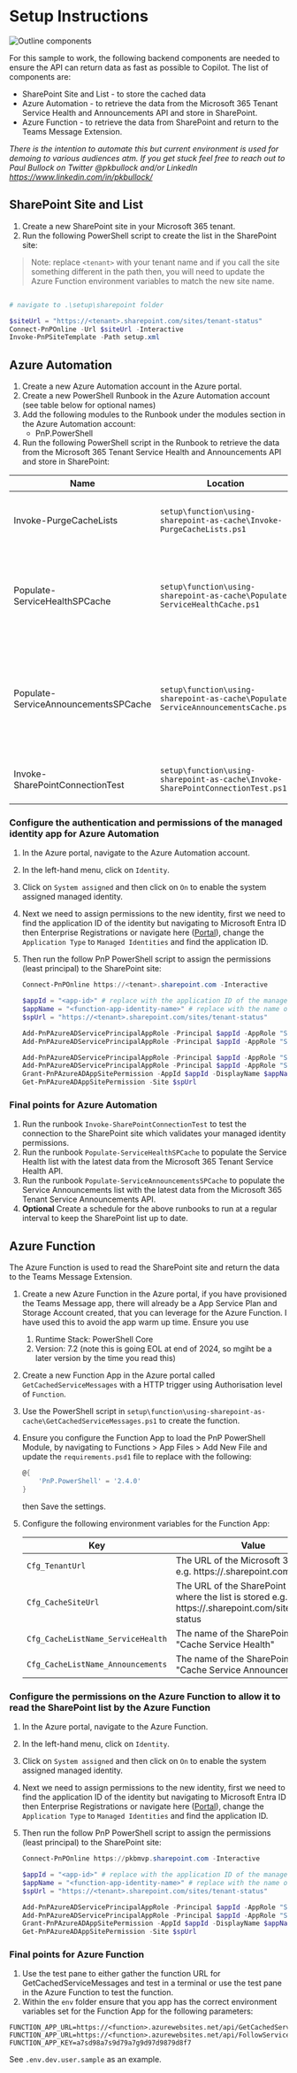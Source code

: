 # Setup Instructions

![Outline components](./assets/architecture.png)

For this sample to work, the following backend components are needed to ensure the API can return data as fast as possible to Copilot.
The list of components are:

- SharePoint Site and List - to store the cached data
- Azure Automation - to retrieve the data from the Microsoft 365 Tenant Service Health and Announcements API and store in SharePoint.
- Azure Function - to retrieve the data from SharePoint and return to the Teams Message Extension.

_There is the intention to automate this but current environment is used for demoing to various audiences atm. If you get stuck feel free to reach out to Paul Bullock on Twitter @pkbullock and/or LinkedIn https://www.linkedin.com/in/pkbullock/_

## SharePoint Site and List

1. Create a new SharePoint site in your Microsoft 365 tenant.
2. Run the following PowerShell script to create the list in the SharePoint site:

> Note: replace `<tenant>` with your tenant name and if you call the site something different in the path then, you will need to update the Azure Function environment variables to match the new site name.

```powershell  

# navigate to .\setup\sharepoint folder

$siteUrl = "https://<tenant>.sharepoint.com/sites/tenant-status"
Connect-PnPOnline -Url $siteUrl -Interactive
Invoke-PnPSiteTemplate -Path setup.xml

```

## Azure Automation

1. Create a new Azure Automation account in the Azure portal.
2. Create a new PowerShell Runbook in the Azure Automation account (see table below for optional names)
3. Add the following modules to the Runbook under the modules section in the Azure Automation account:
   - PnP.PowerShell
4. Run the following PowerShell script in the Runbook to retrieve the data from the Microsoft 365 Tenant Service Health and Announcements API and store in SharePoint:

| Name | Location | Purpose |
| --- | --- | --- |
| Invoke-PurgeCacheLists | `setup\function\using-sharepoint-as-cache\Invoke-PurgeCacheLists.ps1` | Purges the cache lists by deleting all the items (useful for testing only) |
| Populate-ServiceHealthSPCache | `setup\function\using-sharepoint-as-cache\Populate-ServiceHealthCache.ps1` | Updates the Service Health list with the latest data from the Microsoft 365 Tenant Service Health API |
| Populate-ServiceAnnouncementsSPCache | `setup\function\using-sharepoint-as-cache\Populate-ServiceAnnouncementsCache.ps1` | Updates the Service Announcements list with the latest data from the Microsoft 365 Tenant Service Announcements API |
| Invoke-SharePointConnectionTest | `setup\function\using-sharepoint-as-cache\Invoke-SharePointConnectionTest.ps1` | Tests the connection to the SharePoint site |


### Configure the authentication and permissions of the managed identity app for Azure Automation

1. In the Azure portal, navigate to the Azure Automation account.
2. In the left-hand menu, click on `Identity`.
3. Click on `System assigned` and then click on `On` to enable the system assigned managed identity.
4. Next we need to assign permissions to the new identity, first we need to find the application ID of the identity but navigating to Microsoft Entra ID then Enterprise Registrations or navigate here ([Portal](https://portal.azure.com/#view/Microsoft_AAD_IAM/StartboardApplicationsMenuBlade/~/AppAppsPreview/menuId~/null)), change the `Application Type` to `Managed Identities` and find the application ID.
5. Then run the follow PnP PowerShell script to assign the permissions (least principal) to the SharePoint site:

    ```powershell
    Connect-PnPOnline https://<tenant>.sharepoint.com -Interactive

    $appId = "<app-id>" # replace with the application ID of the managed identity
    $appName = "<function-app-identity-name>" # replace with the name of the managed identity
    $spUrl = "https://<tenant>.sharepoint.com/sites/tenant-status"

    Add-PnPAzureADServicePrincipalAppRole -Principal $appId -AppRole "ServiceHealth.Read.All" -BuiltInType MicrosoftGraph
    Add-PnPAzureADServicePrincipalAppRole -Principal $appId -AppRole "ServiceMessage.Read.All" -BuiltInType MicrosoftGraph
    
    Add-PnPAzureADServicePrincipalAppRole -Principal $appId -AppRole "Sites.Selected" -BuiltInType SharePointOnline
    Add-PnPAzureADServicePrincipalAppRole -Principal $appId -AppRole "Sites.Selected" -BuiltInType MicrosoftGraph
    Grant-PnPAzureADAppSitePermission -AppId $appId -DisplayName $appName -Permissions Write -Site $spUrl
    Get-PnPAzureADAppSitePermission -Site $spUrl
    ```

### Final points for Azure Automation

1. Run the runbook `Invoke-SharePointConnectionTest` to test the connection to the SharePoint site which validates your managed identity permissions.
2. Run the runbook `Populate-ServiceHealthSPCache` to populate the Service Health list with the latest data from the Microsoft 365 Tenant Service Health API.
3. Run the runbook `Populate-ServiceAnnouncementsSPCache` to populate the Service Announcements list with the latest data from the Microsoft 365 Tenant Service Announcements API.
4. **Optional** Create a schedule for the above runbooks to run at a regular interval to keep the SharePoint list up to date.


## Azure Function

The Azure Function is used to read the SharePoint site and return the data to the Teams Message Extension.

1. Create a new Azure Function in the Azure portal, if you have provisioned the Teams Message app, there will already be a App Service Plan and Storage Account created, that you can leverage for the Azure Function. I have used this to avoid the app warm up time. Ensure you use
   1. Runtime Stack: PowerShell Core
   2. Version: 7.2 (note this is going EOL at end of 2024, so mgiht be a later version by the time you read this) 
2. Create a new Function App in the Azure portal called `GetCachedServiceMessages` with a HTTP trigger using Authorisation level of `Function`.
3. Use the PowerShell script in `setup\function\using-sharepoint-as-cache\GetCachedServiceMessages.ps1` to create the function.
4. Ensure you configure the Function App to load the PnP PowerShell Module, by navigating to Functions > App Files > Add New File and update the `requirements.psd1` file to replace with the following:

    ```powershell
    @{
        'PnP.PowerShell' = '2.4.0'
    }
    ```
    then Save the settings.


5. Configure the following environment variables for the Function App:
   
   | Key | Value |
   | --- | --- |
   | `Cfg_TenantUrl` | The URL of the Microsoft 365 tenant e.g. https://<tenant>.sharepoint.com |
   | `Cfg_CacheSiteUrl` | The URL of the SharePoint site where the list is stored e.g. https://<tenant>.sharepoint.com/sites/tenant-status |
   | `Cfg_CacheListName_ServiceHealth` | The name of the SharePoint list e.g. "Cache Service Health" |
   | `Cfg_CacheListName_Announcements` | The name of the SharePoint list e.g. "Cache Service Announcements" |


### Configure the permissions on the Azure Function to allow it to read the SharePoint list by the Azure Function

   1. In the Azure portal, navigate to the Azure Function.
   2. In the left-hand menu, click on `Identity`.
   3. Click on `System assigned` and then click on `On` to enable the system assigned managed identity.
   4. Next we need to assign permissions to the new identity, first we need to find the application ID of the identity but navigating to Microsoft Entra ID then Enterprise Registrations or navigate here ([Portal](https://portal.azure.com/#view/Microsoft_AAD_IAM/StartboardApplicationsMenuBlade/~/AppAppsPreview/menuId~/null)), change the `Application Type` to `Managed Identities` and find the application ID.
   5. Then run the follow PnP PowerShell script to assign the permissions (least principal) to the SharePoint site:

        ```powershell
        Connect-PnPOnline https://pkbmvp.sharepoint.com -Interactive

        $appId = "<app-id>" # replace with the application ID of the managed identity
        $appName = "<function-app-identity-name>" # replace with the name of the managed identity
        $spUrl = "https://<tenant>.sharepoint.com/sites/tenant-status"
      
        Add-PnPAzureADServicePrincipalAppRole -Principal $appId -AppRole "Sites.Selected" -BuiltInType SharePointOnline
        Add-PnPAzureADServicePrincipalAppRole -Principal $appId -AppRole "Sites.Selected" -BuiltInType MicrosoftGraph
        Grant-PnPAzureADAppSitePermission -AppId $appId -DisplayName $appName -Permissions Write -Site $spUrl
        Get-PnPAzureADAppSitePermission -Site $spUrl
        ```
   
   ### Final points for Azure Function

   1. Use the test pane to either gather the function URL for GetCachedServiceMessages and test in a terminal or use the test pane in the Azure Function to test the function.
   2. Within the `env` folder ensure that you app has the correct environment variables set for the Function App for the following parameters:
   
   ```
   FUNCTION_APP_URL=https://<function>.azurewebsites.net/api/GetCachedServiceMessages
   FUNCTION_APP_URL=https://<function>.azurewebsites.net/api/FollowServiceMessage
   FUNCTION_APP_KEY=a7sd98a7s9d79a7g9d97d9879d8f7
   ```

   See `.env.dev.user.sample` as an example.